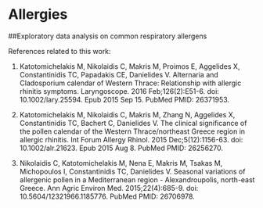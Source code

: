# Allergies
##Exploratory data analysis on common respiratory allergens

References related to this work:

1. Katotomichelakis M, Nikolaidis C, Makris M, Proimos E, Aggelides X, Constantinidis TC, Papadakis CE, Danielides V. Alternaria and Cladosporium calendar of Western Thrace: Relationship with allergic rhinitis symptoms. Laryngoscope. 2016 Feb;126(2):E51-6. doi: 10.1002/lary.25594. Epub 2015 Sep 15. PubMed PMID: 26371953.

2. Katotomichelakis M, Nikolaidis C, Makris M, Zhang N, Aggelides X, Constantinidis TC, Bachert C, Danielides V. The clinical significance of the pollen calendar of the Western Thrace/northeast Greece region in allergic rhinitis. Int Forum Allergy Rhinol. 2015 Dec;5(12):1156-63. doi: 10.1002/alr.21623. Epub 2015 Aug 8. PubMed PMID: 26256270.

3. Nikolaidis C, Katotomichelakis M, Nena E, Makris M, Tsakas M, Michopoulos I, Constantinidis TC, Danielides V. Seasonal variations of allergenic pollen in a Mediterranean region - Alexandroupolis, north-east Greece. Ann Agric Environ Med. 2015;22(4):685-9. doi: 10.5604/12321966.1185776. PubMed PMID: 26706978.
